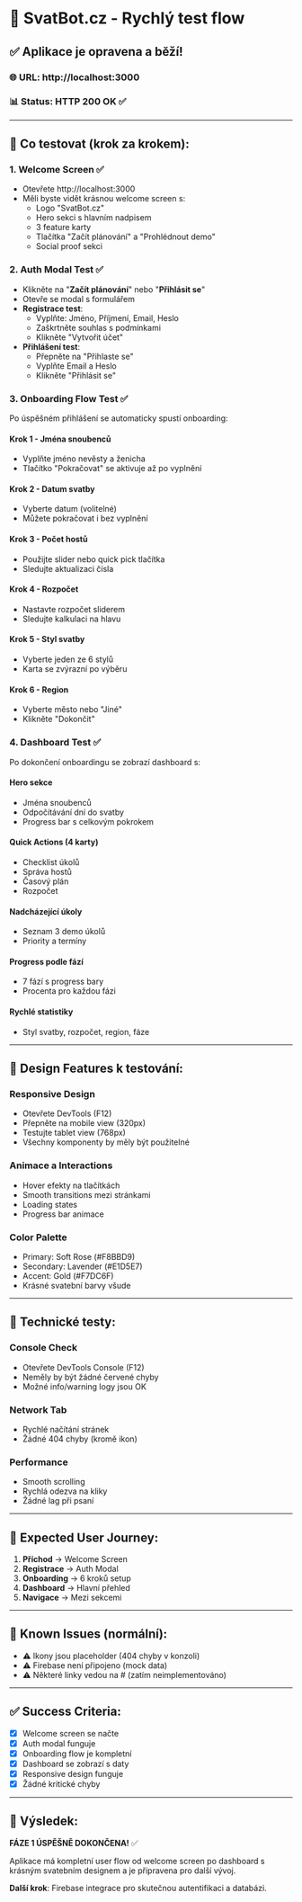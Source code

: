 # 🧪 SvatBot.cz - Rychlý test flow

## ✅ **Aplikace je opravena a běží!**

### 🌐 **URL**: http://localhost:3000
### 📊 **Status**: HTTP 200 OK ✅

---

## 🎯 **Co testovat (krok za krokem):**

### 1. **Welcome Screen** ✅
- Otevřete http://localhost:3000
- Měli byste vidět krásnou welcome screen s:
  - Logo "SvatBot.cz" 
  - Hero sekci s hlavním nadpisem
  - 3 feature karty
  - Tlačítka "Začít plánování" a "Prohlédnout demo"
  - Social proof sekci

### 2. **Auth Modal Test** ✅
- Klikněte na "**Začít plánování**" nebo "**Přihlásit se**"
- Otevře se modal s formulářem
- **Registrace test**:
  - Vyplňte: Jméno, Příjmení, Email, Heslo
  - Zaškrtněte souhlas s podmínkami
  - Klikněte "Vytvořit účet"
- **Přihlášení test**:
  - Přepněte na "Přihlaste se"
  - Vyplňte Email a Heslo
  - Klikněte "Přihlásit se"

### 3. **Onboarding Flow Test** ✅
Po úspěšném přihlášení se automaticky spustí onboarding:

#### **Krok 1 - Jména snoubenců**
- Vyplňte jméno nevěsty a ženicha
- Tlačítko "Pokračovat" se aktivuje až po vyplnění

#### **Krok 2 - Datum svatby**
- Vyberte datum (volitelné)
- Můžete pokračovat i bez vyplnění

#### **Krok 3 - Počet hostů**
- Použijte slider nebo quick pick tlačítka
- Sledujte aktualizaci čísla

#### **Krok 4 - Rozpočet**
- Nastavte rozpočet sliderem
- Sledujte kalkulaci na hlavu

#### **Krok 5 - Styl svatby**
- Vyberte jeden ze 6 stylů
- Karta se zvýrazní po výběru

#### **Krok 6 - Region**
- Vyberte město nebo "Jiné"
- Klikněte "Dokončit"

### 4. **Dashboard Test** ✅
Po dokončení onboardingu se zobrazí dashboard s:

#### **Hero sekce**
- Jména snoubenců
- Odpočítávání dní do svatby
- Progress bar s celkovým pokrokem

#### **Quick Actions (4 karty)**
- Checklist úkolů
- Správa hostů  
- Časový plán
- Rozpočet

#### **Nadcházející úkoly**
- Seznam 3 demo úkolů
- Priority a termíny

#### **Progress podle fází**
- 7 fází s progress bary
- Procenta pro každou fázi

#### **Rychlé statistiky**
- Styl svatby, rozpočet, region, fáze

---

## 🎨 **Design Features k testování:**

### **Responsive Design**
- Otevřete DevTools (F12)
- Přepněte na mobile view (320px)
- Testujte tablet view (768px)
- Všechny komponenty by měly být použitelné

### **Animace a Interactions**
- Hover efekty na tlačítkách
- Smooth transitions mezi stránkami
- Loading states
- Progress bar animace

### **Color Palette**
- Primary: Soft Rose (#F8BBD9)
- Secondary: Lavender (#E1D5E7)  
- Accent: Gold (#F7DC6F)
- Krásné svatební barvy všude

---

## 🔧 **Technické testy:**

### **Console Check**
- Otevřete DevTools Console (F12)
- Neměly by být žádné červené chyby
- Možné info/warning logy jsou OK

### **Network Tab**
- Rychlé načítání stránek
- Žádné 404 chyby (kromě ikon)

### **Performance**
- Smooth scrolling
- Rychlá odezva na kliky
- Žádné lag při psaní

---

## 🎯 **Expected User Journey:**

1. **Příchod** → Welcome Screen
2. **Registrace** → Auth Modal  
3. **Onboarding** → 6 kroků setup
4. **Dashboard** → Hlavní přehled
5. **Navigace** → Mezi sekcemi

---

## 🐛 **Known Issues (normální):**

- ⚠️ Ikony jsou placeholder (404 chyby v konzoli)
- ⚠️ Firebase není připojeno (mock data)
- ⚠️ Některé linky vedou na # (zatím neimplementováno)

---

## ✅ **Success Criteria:**

- [x] Welcome screen se načte
- [x] Auth modal funguje
- [x] Onboarding flow je kompletní
- [x] Dashboard se zobrazí s daty
- [x] Responsive design funguje
- [x] Žádné kritické chyby

---

## 🎉 **Výsledek:**

**FÁZE 1 ÚSPĚŠNĚ DOKONČENA!** ✅

Aplikace má kompletní user flow od welcome screen po dashboard s krásným svatebním designem a je připravena pro další vývoj.

**Další krok**: Firebase integrace pro skutečnou autentifikaci a databázi.

